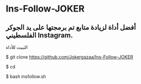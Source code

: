 # Ins-Follow-JOKER
 أفضل أداة لزيادة متابع تم برمجتها على يد الجوكر الفلسطيني Instagram.
---

الثبيت للأداة 

$ git clone https://github.com/Jokergazaa/Ins-Follow-JOKER

$ cd

$ bash insfollow.sh

